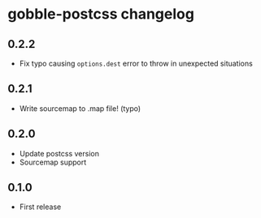 # gobble-postcss changelog

## 0.2.2

* Fix typo causing `options.dest` error to throw in unexpected situations

## 0.2.1

* Write sourcemap to .map file! (typo)

## 0.2.0

* Update postcss version
* Sourcemap support

## 0.1.0

* First release
